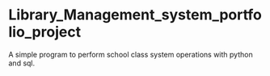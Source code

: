 # Library_Management_system_portfolio_project
A simple program to perform school class system operations with python and sql.
